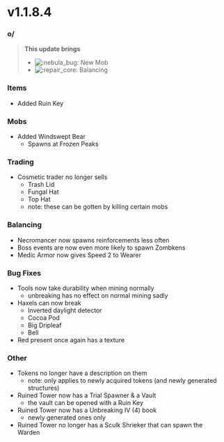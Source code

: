 # v1.1.8.4

### o/

> **This update brings**
>
> * <img src="https://cdn.discordapp.com/emojis/1174855831473365044.webp?size=56&#x26;quality=lossless" alt=":nebula_bug:" data-size="line"> New Mob
> * ![:repair\_core:](https://cdn.discordapp.com/emojis/1172377906463375421.webp?size=56\&quality=lossless) Balancing

### **Items**

* Added Ruin Key

### **Mobs**

* Added Windswept Bear
  * Spawns at Frozen Peaks

### **Trading**

* Cosmetic trader no longer sells
  * Trash Lid
  * Fungal Hat
  * Top Hat
  * note: these can be gotten by killing certain mobs

### **Balancing**

* Necromancer now spawns reinforcements less often
* Boss events are now even more likely to spawn Zombkens
* Medic Armor now gives Speed 2 to Wearer

### **Bug Fixes**

* Tools now take durability when mining normally
  * unbreaking has no effect on normal mining sadly
* Haxels can now break
  * Inverted daylight detector
  * Cocoa Pod
  * Big Dripleaf
  * Bell
* Red present once again has a texture

### **Other**

* Tokens no longer have a description on them
  * note: only applies to newly acquired tokens (and newly generated structures)
* Ruined Tower now has a Trial Spawner & a Vault
  * the vault can be opened with a Ruin Key
* Ruined Tower now has a Unbreaking IV (4) book
  * newly generated ones only
* Ruined Tower no longer has a Sculk Shrieker that can spawn the Warden
